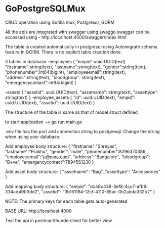 # GoPostgreSQLMux
CRUD operation using Gorilla mux, Postgresql, GORM

All the apis are integrated with swagger using swaggo
swagger can be accessed using - http://localhost:4000/swagger/index.html

The table is created automatically in postgresql using Automigrate schema feature in GORM. There is no explicit table creation done. 

3 tables in database
-employees
{
  "empid":uuid.UUID(text)
  "firstname":string(text),
  "lastname":string(text),
  "gender":string(text),
  "phonenumber":int64(bigint),
  "employeeemail":string(text),
  "address":string(text),
  "bloodgroup": string(text),
  "emergencycontact":int64(bigint)
}

-assets
{
  "assetid": uuid.UUID(text),
  "assetname": string(text),
  "assettype": string(text)
}
-employee_assets
{
  "id": uuid.UUID(text),
  "empid": uuid.UUID(text),
  "assetid": uuid.UUID(text)
}

The structure of the table is same as that of model struct defined

to start application
--> go run main.go

.env file has the port and connection string to postgresql. Change the string when using your database.

Add employee body structure:
{
  "firstname":"Shreyas",
  "lastname":"Prabhu",
  "gender":"male",
  "phonenumber":8296370386,
  "employeeemail":"p@nma.com",
  "address":"Bangalore",
  "bloodgroup": "B+ve",
  "emergencycontact":7894561230
}

Add asset body structure:
{
    "assetname": "Bag",
    "assettype": "Accessories"
}

Add mapping body structure:
{
    "empid": "dc48c439-3ef8-4cc7-afb6-334ad4903dd2",
    "assetid": "3b161194-12cf-4110-85ac-0b2abda332b2"
}

NOTE: The primary keys for each table gets auto-generated


BASE URL:
http://localhost:4000

Test the api in postman/thunderclient for better view
